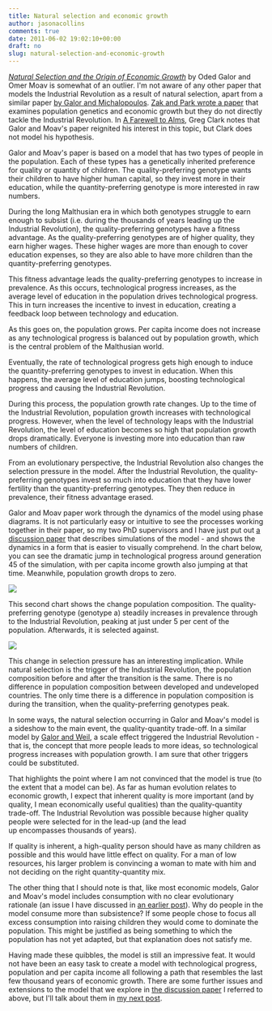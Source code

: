 ```yaml
---
title: Natural selection and economic growth
author: jasonacollins
comments: true
date: 2011-06-02 19:02:10+00:00
draft: no
slug: natural-selection-and-economic-growth
---
```


[_Natural Selection and the Origin of Economic Growth_](http://qje.oxfordjournals.org/content/117/4/1133.short) by Oded Galor and Omer Moav is somewhat of an outlier. I'm not aware of any other paper that models the Industrial Revolution as a result of natural selection, apart from a similar paper [by Galor and Michalopoulos](http://www.sciencedirect.com/science/article/pii/S0022053111000573). [Zak and Park wrote a paper](https://www.jasoncollins.blog/population-genetics-and-economic-growth/) that examines population genetics and economic growth but they do not directly tackle the Industrial Revolution. In [A Farewell to Alms](http://www.econ.ucdavis.edu/faculty/gclark/a_farewell_to_alms.html), Greg Clark notes that Galor and Moav's paper reignited his interest in this topic, but Clark does not model his hypothesis.

Galor and Moav's paper is based on a model that has two types of people in the population. Each of these types has a genetically inherited preference for quality or quantity of children. The quality-preferring genotype wants their children to have higher human capital, so they invest more in their education, while the quantity-preferring genotype is more interested in raw numbers.

During the long Malthusian era in which both genotypes struggle to earn enough to subsist (i.e. during the thousands of years leading up the Industrial Revolution), the quality-preferring genotypes have a fitness advantage. As the quality-preferring genotypes are of higher quality, they earn higher wages. These higher wages are more than enough to cover education expenses, so they are also able to have more children than the quantity-preferring genotypes.

This fitness advantage leads the quality-preferring genotypes to increase in prevalence. As this occurs, technological progress increases, as the average level of education in the population drives technological progress. This in turn increases the incentive to invest in education, creating a feedback loop between technology and education.

As this goes on, the population grows. Per capita income does not increase as any technological progress is balanced out by population growth, which is the central problem of the Malthusian world.

Eventually, the rate of technological progress gets high enough to induce the quantity-preferring genotypes to invest in education. When this happens, the average level of education jumps, boosting technological progress and causing the Industrial Revolution.

During this process, the population growth rate changes. Up to the time of the Industrial Revolution, population growth increases with technological progress. However, when the level of technology leaps with the Industrial Revolution, the level of education becomes so high that population growth drops dramatically. Everyone is investing more into education than raw numbers of children.

From an evolutionary perspective, the Industrial Revolution also changes the selection pressure in the model. After the Industrial Revolution, the quality-preferring genotypes invest so much into education that they have lower fertility than the quantity-preferring genotypes. They then reduce in prevalence, their fitness advantage erased.

Galor and Moav paper work through the dynamics of the model using phase diagrams. It is not particularly easy or intuitive to see the processes working together in their paper, so my two PhD supervisors and I have just put out [a discussion paper](http://papers.ssrn.com/sol3/papers.cfm?abstract_id=1851251) that describes simulations of the model - and shows the dynamics in a form that is easier to visually comprehend. In the chart below, you can see the dramatic jump in technological progress around generation 45 of the simulation, with per capita income growth also jumping at that time. Meanwhile, population growth drops to zero.

![](/img/figure-3-annual-growth-rate.jpg)

This second chart shows the change population composition. The quality-preferring genotype (genotype a) steadily increases in prevalence through to the Industrial Revolution, peaking at just under 5 per cent of the population. Afterwards, it is selected against.

![](/img/figure-7-proportion-of-population-that-is-genotype-a.jpg)

This change in selection pressure has an interesting implication. While natural selection is the trigger of the Industrial Revolution, the population composition before and after the transition is the same. There is no difference in population composition between developed and undeveloped countries. The only time there is a difference in population composition is during the transition, when the quality-preferring genotypes peak.

In some ways, the natural selection occurring in Galor and Moav's model is a sideshow to the main event, the quality-quantity trade-off. In a similar model by [Galor and Weil](http://www.jstor.org/stable/117309), a scale effect triggered the Industrial Revolution - that is, the concept that more people leads to more ideas, so technological progress increases with population growth. I am sure that other triggers could be substituted.

That highlights the point where I am not convinced that the model is true (to the extent that a model can be). As far as human evolution relates to economic growth, I expect that inherent quality is more important (and by quality, I mean economically useful qualities) than the quality-quantity trade-off. The Industrial Revolution was possible because higher quality people were selected for in the lead-up (and the lead up encompasses thousands of years).

If quality is inherent, a high-quality person should have as many children as possible and this would have little effect on quality. For a man of low resources, his larger problem is convincing a woman to mate with him and not deciding on the right quantity-quantity mix.

The other thing that I should note is that, like most economic models, Galor and Moav's model includes consumption with no clear evolutionary rationale (an issue I have discussed in [an earlier post](https://www.jasoncollins.blog/consumption-and-fitness/)). Why do people in the model consume more than subsistence? If some people chose to focus all excess consumption into raising children they would come to dominate the population. This might be justified as being something to which the population has not yet adapted, but that explanation does not satisfy me.

Having made these quibbles, the model is still an impressive feat. It would not have been an easy task to create a model with technological progress, population and per capita income all following a path that resembles the last few thousand years of economic growth. There are some further issues and extensions to the model that we explore in [the discussion paper](http://papers.ssrn.com/sol3/papers.cfm?abstract_id=1851251) I referred to above, but I'll talk about them in [my next post](https://www.jasoncollins.blog/natural-selection-and-the-collapse-of-economic-growth/).
